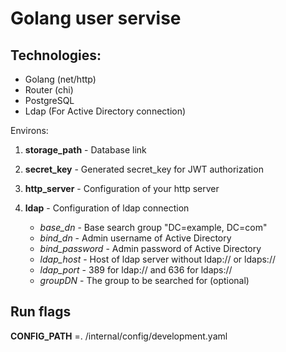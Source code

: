# Golang user servise


## Technologies:

+ Golang (net/http)
+ Router (chi)
+ PostgreSQL
+ Ldap (For Active Directory connection)

Environs:

1. **storage_path** - Database link

2. **secret_key** -  Generated secret_key for JWT authorization

3. **http_server** - Configuration of your http server

4. **ldap** - Configuration of ldap connection

    + *base_dn* - Base search group "DC=example, DC=com"
    + *bind_dn* - Admin username of Active Directory
    + *bind_password* - Admin password of Active Directory
    + *ldap_host* - Host of ldap server without ldap:// or ldaps://
    + *ldap_port* - 389 for ldap:// and 636 for ldaps://
    + *groupDN* - The group to be searched for (optional)

  ## Run flags
  **CONFIG_PATH** =. /internal/config/development.yaml
